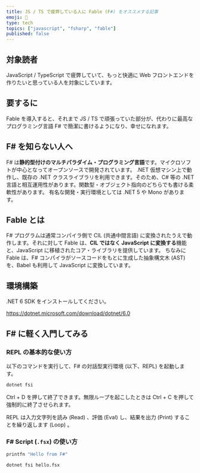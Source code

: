 ```yaml
---
title: JS / TS で疲弊している人に Fable (F#) をオススメする記事
emoji: 💙
type: tech
topics: ["javascript", "fsharp", "fable"]
published: false
---
```


## 対象読者

JavaScript / TypeScript で疲弊していて、もっと快適に Web フロントエンドを作りたいと思っている人を対象にしています。

## 要するに

Fable を導入すると、それまで JS / TS で頑張っていた部分が、代わりに最高なプログラミング言語 F# で簡潔に書けるようになり、幸せになれます。

## F# を知らない人へ

F# は**静的型付けのマルチパラダイム・プログラミング言語**です。マイクロソフトが中心となってオープンソースで開発されています。
.NET 仮想マシン上で動作し、既存の .NET クラスライブラリを利用できます。そのため、C# 等の .NET 言語と相互運用性があります。関数型・オブジェクト指向のどちらでも書ける柔軟性があります。
有名な開発・実行環境としては .NET 5 や Mono があります。

## Fable とは

F# プログラムは通常コンパイラ側で CIL (共通中間言語) に変換されたうえで動作します。それに対して Fable は、**CIL ではなく JavaScript に変換する**機能と、JavaScript に移植されたコア・ライブラリを提供しています。
ちなみに Fable は、F# コンパイラがソースコードをもとに生成した抽象構文木 (AST) を、Babel も利用して JavaScript に変換しています。

## 環境構築

.NET 6 SDK をインストールしてください。

https://dotnet.microsoft.com/download/dotnet/6.0

## F# に軽く入門してみる

### REPL の基本的な使い方

以下のコマンドを実行して、F# の対話型実行環境 (以下、REPL) を起動します。

```bash
dotnet fsi
```

Ctrl + D を押して終了できます。無限ループを起こしたときは Ctrl + C を押して強制的に終了させられます。 

REPL は入力文字列を読み (Read) 、評価 (Eval) し、結果を出力 (Print) することを繰り返します (Loop) 。

### F# Script (`.fsx`) の使い方

```fsharp:hello.fsx
printfn "Hello from F#"
```

```bash
dotnet fsi hello.fsx
```
